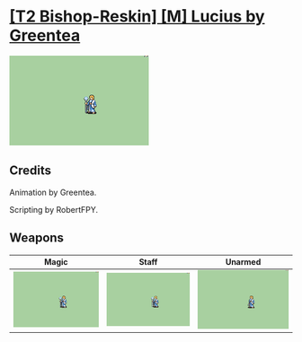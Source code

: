 # [\[T2 Bishop-Reskin\] \[M\] Lucius by Greentea](./)

<img src="./6.%20Magic/Magic_000.png" alt="[T2 Bishop-Reskin] [M] Lucius by Greentea standing" />

## Credits

Animation by Greentea.

Scripting by RobertFPY.

## Weapons


|Magic |Staff |Unarmed |
|  :---: | :---: | :---: |
| <img alt="Magic animation" src="./6.%20Magic/Magic.gif" /> | <img alt="Staff animation" src="./7.%20Staff/Staff.gif" /> | <img alt="Unarmed animation" src="./8.%20Unarmed/Unarmed.gif" /> |
